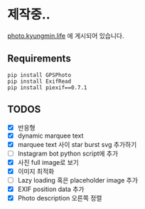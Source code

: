 # 제작중..

[photo.kyungmin.life](https://photo.kyungmin.life) 에 게시되어 있습니다.

## Requirements

    pip install GPSPhoto
    pip install ExifRead
    pip install piexif==0.7.1

## TODOS

- [x] 반응형
- [x] dynamic marquee text
- [x] marquee text 사이 star burst svg 추가하기
- [ ] Instagram bot python script에 추가
- [x] 사진 full image로 보기
- [x] 이미지 최적화
- [ ] Lazy loading 혹은 placeholder image 추가
- [x] EXIF position data 추가
- [x] Photo description 오른쪽 정렬